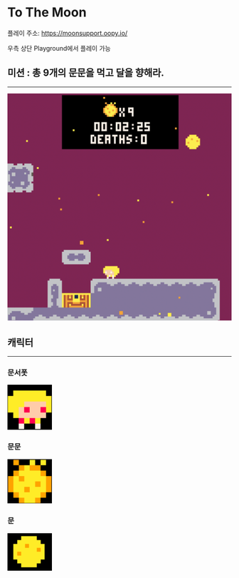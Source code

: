 # To The Moon

플레이 주소: https://moonsupport.oopy.io/

우측 상단 Playground에서 플레이 가능


## 미션 : 총 9개의 문문을 먹고 달을 향해라.
---
<img src="./assets/goal.png">

## 캐릭터
---
### 문서폿
<img width="100px" src="./assets/moonsupport.png"/>

### 문문
<img width="100px" src="./assets/moonmoon.png"/>

### 문
<img width="100px" src="./assets/moon.png"/>
